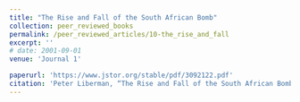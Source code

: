 ```yaml
---
title: "The Rise and Fall of the South African Bomb"
collection: peer_reviewed_books
permalink: /peer_reviewed_articles/10-the_rise_and_fall
excerpt: ''
# date: 2001-09-01
venue: 'Journal 1'

paperurl: 'https://www.jstor.org/stable/pdf/3092122.pdf' 
citation: 'Peter Liberman, “The Rise and Fall of the South African Bomb,” <i>International Security</i>, Vol. 26, No. 2 (Fall 2001): 45–86. '
---
```


<!-- [Download paper here](http://academicpages.github.io/files/paper1.pdf) -->

<!-- Recommended citation: Your Name, You. (2009). "Paper Title Number 1." <i>Journal 1</i>. 1(1). -->
